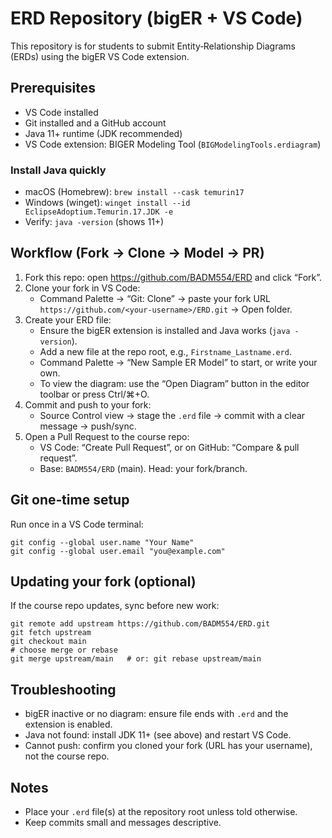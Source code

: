 # ERD Repository (bigER + VS Code)

This repository is for students to submit Entity‑Relationship Diagrams (ERDs) using the bigER VS Code extension.

## Prerequisites
- VS Code installed
- Git installed and a GitHub account
- Java 11+ runtime (JDK recommended)
- VS Code extension: BIGER Modeling Tool (`BIGModelingTools.erdiagram`)

### Install Java quickly
- macOS (Homebrew): `brew install --cask temurin17`
- Windows (winget): `winget install --id EclipseAdoptium.Temurin.17.JDK -e`
- Verify: `java -version` (shows 11+)

## Workflow (Fork → Clone → Model → PR)
1. Fork this repo: open https://github.com/BADM554/ERD and click “Fork”.
2. Clone your fork in VS Code:
   - Command Palette → “Git: Clone” → paste your fork URL `https://github.com/<your-username>/ERD.git` → Open folder.
3. Create your ERD file:
   - Ensure the bigER extension is installed and Java works (`java -version`).
   - Add a new file at the repo root, e.g., `Firstname_Lastname.erd`.
   - Command Palette → “New Sample ER Model” to start, or write your own.
   - To view the diagram: use the “Open Diagram” button in the editor toolbar or press Ctrl/⌘+O.
4. Commit and push to your fork:
   - Source Control view → stage the `.erd` file → commit with a clear message → push/sync.
5. Open a Pull Request to the course repo:
   - VS Code: “Create Pull Request”, or on GitHub: “Compare & pull request”.
   - Base: `BADM554/ERD` (main). Head: your fork/branch.

## Git one‑time setup
Run once in a VS Code terminal:
```
git config --global user.name "Your Name"
git config --global user.email "you@example.com"
```

## Updating your fork (optional)
If the course repo updates, sync before new work:
```
git remote add upstream https://github.com/BADM554/ERD.git
git fetch upstream
git checkout main
# choose merge or rebase
git merge upstream/main   # or: git rebase upstream/main
```

## Troubleshooting
- bigER inactive or no diagram: ensure file ends with `.erd` and the extension is enabled.
- Java not found: install JDK 11+ (see above) and restart VS Code.
- Cannot push: confirm you cloned your fork (URL has your username), not the course repo.

## Notes
- Place your `.erd` file(s) at the repository root unless told otherwise.
- Keep commits small and messages descriptive.
